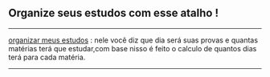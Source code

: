 ## Organize seus estudos com esse atalho !

---
[organizar meus estudos]("https://www.icloud.com/shortcuts/927886a61b0b4a5d840039a4faa27b8e")
: nele você diz que dia será suas provas e quantas matérias terá que estudar,com base nisso é feito o calculo de quantos dias terá para cada matéria.

---



